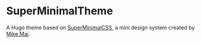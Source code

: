 # SuperMinimalTheme
A Hugo theme based on [SuperMinimalCSS](https://codepen.io/mikemai2awesome/pen/KKvMZVz), a mini design system created by [Mike Mai](https://www.mikemai.net/).
